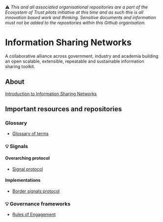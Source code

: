 ⚠️ *This and all associated organisational repositories are a part of the Ecosystem of Trust pilots initiative at this time and as such this is all innovation based work and thinking. Sensitive documents and information must not be added to the repositories within this Github organisation.*

# Information Sharing Networks

A collaborative alliance across government, industry and academia building an open scalable, extensible, repeatable and sustainable information sharing toolkit.

## About

[Introduction to Information Sharing Networks](https://github.com/information-sharing-networks/.github)

## Important resources and repositories

### Glossary

- [Glossary of terms](https://github.com/information-sharing-networks/.github/blob/main/glossary.md)

### 💡 Signals

#### Overarching protocol

- [Signal protocol](https://github.com/information-sharing-networks/signals)

#### Implementations

- [Border signals protocol](https://github.com/information-sharing-networks/border-signals)

### 💡 Governance frameworks

- [Rules of Engagement]()
